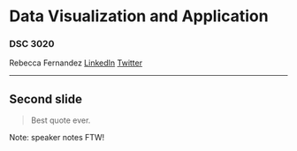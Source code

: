 # Data Visualization and Application
### DSC 3020

Rebecca Fernandez
[LinkedIn](https://www.linkedin.com/in/rebeccasamuelson/)
[Twitter](https://www.twitter.com/rsam______)

---

## Second slide

> Best quote ever.

Note: speaker notes FTW!